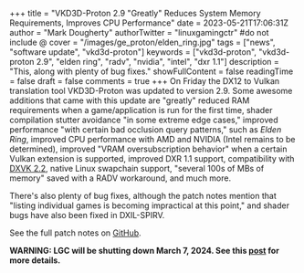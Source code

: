 +++
title = "VKD3D-Proton 2.9 \"Greatly\" Reduces System Memory Requirements, Improves CPU Performance"
date = 2023-05-21T17:06:31Z
author = "Mark Dougherty"
authorTwitter = "linuxgamingctr" #do not include @
cover = "/images/ge_proton/elden_ring.jpg"
tags = ["news", "software update", "vkd3d-proton"]
keywords = ["vkd3d-proton", "vkd3d-proton 2.9", "elden ring", "radv", "nvidia", "intel", "dxr 1.1"]
description = "This, along with plenty of bug fixes."
showFullContent = false
readingTime = false
draft = false
comments = true
+++
On Friday the DX12 to Vulkan translation tool VKD3D-Proton was updated to version 2.9. Some awesome additions that came with this update are "greatly" reduced RAM requirements when a game/application is run for the first time, shader compilation stutter avoidance "in some extreme edge cases," improved performance "with certain bad occlusion query patterns," such as *Elden Ring*, improved CPU performance with AMD and NVIDIA (Intel remains to be determined), improved "VRAM oversubscription behavior" when a certain Vulkan extension is supported, improved DXR 1.1 support, compatibility with [DXVK 2.2](https://linuxgamingcentral.com/posts/dxvk-2.2/), native Linux swapchain support, "several 100s of MBs of memory" saved with a RADV workaround, and much more.

There's also plenty of bug fixes, although the patch notes mention that "listing individual games is becoming impractical at this point," and shader bugs have also been fixed in DXIL-SPIRV.

See the full patch notes on [GitHub](https://github.com/HansKristian-Work/vkd3d-proton/releases/tag/v2.9).

**WARNING: LGC will be shutting down March 7, 2024. See this [post](https://linuxgamingcentral.com/posts/the-end-of-lgc/) for more details.**

